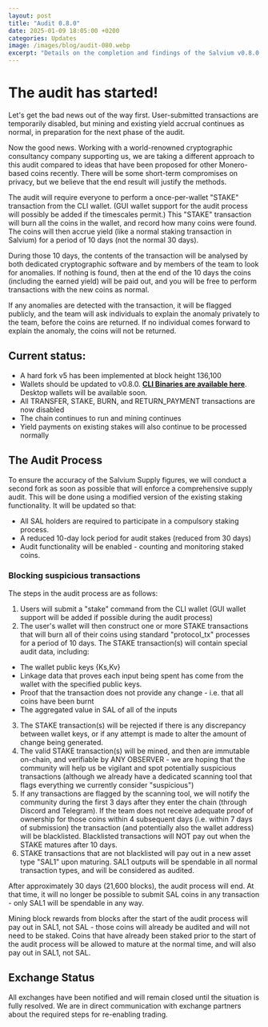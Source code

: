 ```yaml
---
layout: post
title: "Audit 0.8.0"
date: 2025-01-09 18:05:00 +0200
categories: Updates
image: /images/blog/audit-080.webp
excerpt: "Details on the completion and findings of the Salvium v0.8.0 audit."
---
```

# The audit has started!

Let's get the bad news out of the way first. User-submitted transactions are temporarily disabled, but mining and existing yield accrual continues as normal, in preparation for the next phase of the audit.

Now the good news. Working with a world-renowned cryptographic consultancy company supporting us, we are taking a different approach to this audit compared to ideas that have been proposed for other Monero-based coins recently. There will be some short-term compromises on privacy, but we believe that the end result will justify the methods.

The audit will require everyone to perform a once-per-wallet "STAKE" transaction from the CLI wallet. (GUI wallet support for the audit process will possibly be added if the timescales permit.) This "STAKE" transaction will burn all the coins in the wallet, and record how many coins were found. The coins will then accrue yield (like a normal staking transaction in Salvium) for a period of 10 days (not the normal 30 days).

During those 10 days, the contents of the transaction will be analysed by both dedicated cryptographic software and by members of the team to look for anomalies. If nothing is found, then at the end of the 10 days the coins (including the earned yield) will be paid out, and you will be free to perform transactions with the new coins as normal.

If any anomalies are detected with the transaction, it will be flagged publicly, and the team will ask individuals to explain the anomaly privately to the team, before the coins are returned. If no individual comes forward to explain the anomaly, the coins will not be returned.

## Current status:

- A hard fork v5 has been implemented at block height 136,100
- Wallets should be updated to v0.8.0. [**CLI Binaries are available here**](https://salvium.io/downloads/). Desktop wallets will be available soon.
- All TRANSFER, STAKE, BURN, and RETURN_PAYMENT transactions are now disabled
- The chain continues to run and mining continues
- Yield payments on existing stakes will also continue to be processed normally

## The Audit Process

To ensure the accuracy of the Salvium Supply figures, we will conduct a second fork as soon as possible that will enforce a comprehensive supply audit. This will be done using a modified version of the existing staking functionality. It will be updated so that:

- All SAL holders are required to participate in a compulsory staking process.
- A reduced 10-day lock period for audit stakes (reduced from 30 days)
- Audit functionality will be enabled - counting and monitoring staked coins.

### Blocking suspicious transactions

The steps in the audit process are as follows:

1. Users will submit a "stake" command from the CLI wallet (GUI wallet support will be added if possible during the audit process)
2. The user's wallet will then construct one or more STAKE transactions that will burn all of their coins using standard "protocol_tx" processes for a period of 10 days. The STAKE transaction(s) will contain special audit data, including:
  - The wallet public keys {Ks,Kv}
  - Linkage data that proves each input being spent has come from the wallet with the specified public keys.
  - Proof that the transaction does not provide any change - i.e. that all coins have been burnt
  - The aggregated value in SAL of all of the inputs
3. The STAKE transaction(s) will be rejected if there is any discrepancy between wallet keys, or if any attempt is made to alter the amount of change being generated.
4. The valid STAKE transaction(s) will be mined, and then are immutable on-chain, and verifiable by ANY OBSERVER - we are hoping that the community will help us be vigilant and spot potentially suspicious transactions (although we already have a dedicated scanning tool that flags everything we currently consider "suspicious")
5. If any transactions are flagged by the scanning tool, we will notify the community during the first 3 days after they enter the chain (through Discord and Telegram). If the team does not receive adequate proof of ownership for those coins within 4 subsequent days (i.e. within 7 days of submission) the transaction (and potentially also the wallet address) will be blacklisted. Blacklisted transactions will NOT pay out when the STAKE matures after 10 days.
6. STAKE transactions that are not blacklisted will pay out in a new asset type "SAL1" upon maturing. SAL1 outputs will be spendable in all normal transaction types, and will be considered as audited.

After approximately 30 days (21,600 blocks), the audit process will end. At that time, it will no longer be possible to submit SAL coins in any transaction - only SAL1 will be spendable in any way.

Mining block rewards from blocks after the start of the audit process will pay out in SAL1, not SAL - those coins will already be audited and will not need to be staked. Coins that have already been staked prior to the start of the audit process will be allowed to mature at the normal time, and will also pay out in SAL1, not SAL.

## Exchange Status

All exchanges have been notified and will remain closed until the situation is fully resolved. We are in direct communication with exchange partners about the required steps for re-enabling trading.